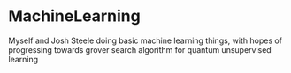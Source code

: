 # MachineLearning
Myself and Josh Steele doing basic machine learning things, with hopes of progressing towards grover search algorithm for quantum unsupervised learning
